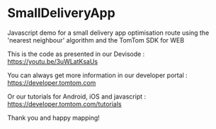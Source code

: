 # SmallDeliveryApp
Javascript demo for a small delivery app optimisation route using the 'nearest neighbour' algorithm and the TomTom SDK for WEB

This is the code as presented in our Devisode : https://youtu.be/3uWLatKsaUs

You can always get more information in our developer portal : https://developer.tomtom.com

Or our tutorials for Android, iOS and javascript : https://developer.tomtom.com/tutorials

Thank you and happy mapping!
